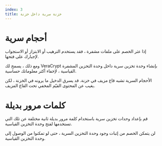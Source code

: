 ```yaml
---
index: 3
title: خزنة سرية داخل خزنة
---
```

# أحجام سرية

إذا عثر الخصم على ملفات مشفرة ، فقد يستخدم الترهيب أو الابتزاز أو الاستجواب لإجبارك على فتحها.

ومع ذلك ، يسمح لك VeraCrypt بإنشاء وحدة تخزين سرية داخل وحدة التخزين المشفرة القياسية ، لإخفاء أكثر معلوماتك حساسية.

الأحجام السرية تشبه قاع مزيف في خزنة. قد يسرق الدخيل ما يرونه في الخزنة ، لكن يغيب عن المحتوى القيّم المخفي تحت القاع المزيف.

# كلمات مرور بديلة

قم بإعداد وحدات تخزين سرية باستخدام كلمة مرور بديلة ثانية مختلفة عن تلك التي تستخدمها لفتح وحدة التخزين القياسية.

لن يتمكن الخصم من إثبات وجود وحدة التخزين السرية ، حتى لو تمكنوا من الوصول إلى وحدة التخزين القياسية.